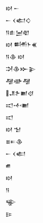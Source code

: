 <div class='block'>
<div class='line'>𒊭 𒀸</div>
<div class='line'>𒀸 𒌋𒅗𒄭</div>
<div class='line'>𒀀𒉺𒅁𒊏</div>
<div class='line'>𒊭 𒌦𒈨𒌍</div>
<div class='line'>𒀀𒆠 𒊭</div>
<div class='line'>𒋫𒆠𒁍𒉌</div>
<div class='line'>𒆷𒀝𒆷</div>
<div class='line'>𒂗𒉿𒆤𒋼</div>
<div class='line'>𒀊𒋾𒆤</div>
<div class='line'>𒀊</div>
<div class='line'>𒊭 𒈠</div>
<div class='line'>𒊺𒋰𒆠</div>
<div class='line'>𒀸 𒌋𒅗</div>
<div class='line'>𒌑</div>
<div class='line'>𒊭</div>
<div class='line'>𒀀</div>
<div class='line'>𒊍</div>
<div class='line'>𒄿</div>
</div>